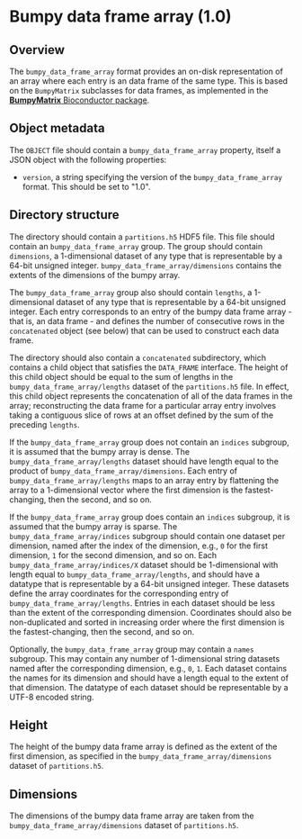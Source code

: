 

# Bumpy data frame array (1.0)

## Overview

The `bumpy_data_frame_array` format provides an on-disk representation of an array where each entry is an data frame of the same type.
This is based on the `BumpyMatrix` subclasses for data frames, as implemented in the [**BumpyMatrix** Bioconductor package](https://bioconductor.org/packages/BumpyMatrix).

## Object metadata

The `OBJECT` file should contain a `bumpy_data_frame_array` property, itself a JSON object with the following properties:

- `version`, a string specifying the version of the `bumpy_data_frame_array` format.
  This should be set to "1.0".

## Directory structure

The directory should contain a `partitions.h5` HDF5 file.
This file should contain an `bumpy_data_frame_array` group.
The group should contain `dimensions`, a 1-dimensional dataset of any type that is representable by a 64-bit unsigned integer.
`bumpy_data_frame_array/dimensions` contains the extents of the dimensions of the bumpy array.

The `bumpy_data_frame_array` group also should contain `lengths`, a 1-dimensional dataset of any type that is representable by a 64-bit unsigned integer.
Each entry corresponds to an entry of the bumpy data frame array - that is, an data frame -
and defines the number of consecutive rows in the `concatenated` object (see below) that can be used to construct each data frame.

The directory should also contain a `concatenated` subdirectory, which contains a child object that satisfies the `DATA_FRAME` interface.
The height of this child object should be equal to the sum of lengths in the `bumpy_data_frame_array/lengths` dataset of the `partitions.h5` file.
In effect, this child object represents the concatenation of all of the data frames in the array;
reconstructing the data frame for a particular array entry involves taking a contiguous slice of rows at an offset defined by the sum of the preceding `lengths`.

If the `bumpy_data_frame_array` group does not contain an `indices` subgroup, it is assumed that the bumpy array is dense.
The `bumpy_data_frame_array/lengths` dataset should have length equal to the product of `bumpy_data_frame_array/dimensions`.
Each entry of `bumpy_data_frame_array/lengths` maps to an array entry by flattening the array to a 1-dimensional vector where the first dimension is the fastest-changing, then the second, and so on.

If the `bumpy_data_frame_array` group does contain an `indices` subgroup, it is assumed that the bumpy array is sparse.
The `bumpy_data_frame_array/indices` subgroup should contain one dataset per dimension, named after the index of the dimension, e.g., `0` for the first dimension, `1` for the second dimension, and so on.
Each `bumpy_data_frame_array/indices/X` dataset should be 1-dimensional with length equal to `bumpy_data_frame_array/lengths`, and should have a datatype that is representable by a 64-bit unsigned integer.
These datasets define the array coordinates for the corresponding entry of `bumpy_data_frame_array/lengths`.
Entries in each dataset should be less than the extent of the corresponding dimension.
Coordinates should also be non-duplicated and sorted in increasing order where the first dimension is the fastest-changing, then the second, and so on.

Optionally, the `bumpy_data_frame_array` group may contain a `names` subgroup.
This may contain any number of 1-dimensional string datasets named after the corresponding dimension, e.g., `0`, `1`.
Each dataset contains the names for its dimension and should have a length equal to the extent of that dimension.
The datatype of each dataset should be representable by a UTF-8 encoded string.

## Height

The height of the bumpy data frame array is defined as the extent of the first dimension, as specified in the `bumpy_data_frame_array/dimensions` dataset of `partitions.h5`.

## Dimensions

The dimensions of the bumpy data frame array are taken from the `bumpy_data_frame_array/dimensions` dataset of `partitions.h5`.
